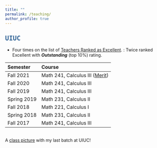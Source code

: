 ```yaml
---
title: ""
permalink: /teaching/
author_profile: true
---
```

<script type="text/javascript"
  src="https://www.maths.nottingham.ac.uk/plp/pmadw/LaTeXMathML.js">
 </script>

## <kbd id="TeachUIUC"><a href="#TeachUIUC" style="text-decoration: none; color: #326496">UIUC</a></kbd>

* Four times on the list of <a href="https://citl.illinois.edu/citl-101/measurement-evaluation/teaching-evaluation/teaching-evaluations-(ices)/teachers-ranked-as-excellent" target="_blank"> Teachers Ranked as Excellent</a>.
  : Twice ranked Excellent with <b>_Outstanding_</b> (top 10%) rating. 

| Semester  | Course               | 
|:--------|:-----------------------------------|
| Fall 2021 | Math 241, Calculus III (<a href="https://merit.illinois.edu/about-merit/" target="_blank">Merit</a>) |
| Fall 2020 | Math 241, Calculus III |
| Fall 2019 | Math 241, Calculus III |
| Spring 2019 | Math 231, Calculus II |
| Fall 2018 | Math 221, Calculus I |
| Spring 2018 | Math 231, Calculus II |
| Fall 2017 | Math 241, Calculus III |

<br>
A <a href="http://neerbhardwaj.github.io/images/Merit.jpg" target="_blank">class picture</a> with my last batch at UIUC! 

  

  





  


  
